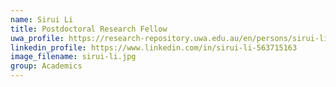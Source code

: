 ```yaml
---
name: Sirui Li
title: Postdoctoral Research Fellow
uwa_profile: https://research-repository.uwa.edu.au/en/persons/sirui-li
linkedin_profile: https://www.linkedin.com/in/sirui-li-563715163
image_filename: sirui-li.jpg
group: Academics
---
```

